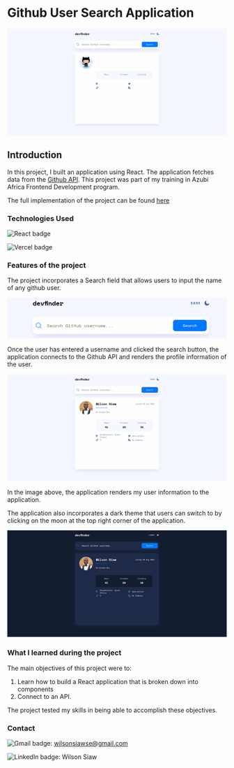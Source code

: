 # Github User Search Application

![main project image](public/project_img1.png)

## Introduction

In this project, I built an application using React. The application fetches data from the [Github API](https://api.github.com/users/). This project was part of my training in 
Azubi Africa Frontend Development program.

The full implementation of the project can be found [here](https://github-user-search-app-ten-pearl.vercel.app/)

### Technologies Used

![React badge](https://img.shields.io/badge/React-20232A?style=for-the-badge&logo=react&logoColor=61DAFB)

![Vercel badge](https://img.shields.io/badge/Vercel-000000?style=for-the-badge&logo=vercel&logoColor=white)

### Features of the project

The project incorporates a Search field that allows users to input the name of any github user. 

![Search image](public/project_img3.png)

Once the user has entered a username and clicked the search button, the application connects to the Github API and renders the profile information of the user.

![Result image](public/project_img2.png)

In the image above, the application renders my user information to the application.

The application also incorporates a dark theme that users can switch to by clicking on the moon at the top right corner of the application.

![Dark mode](public/project_img4.png)

### What I learned during the project

The main objectives of this project were to:

1. Learn how to build a React application that is broken down into components 
2. Connect to an API. 

The project tested my skills in being able to accomplish these objectives.

### Contact

![Gmail badge](https://img.shields.io/badge/Gmail-D14836?style=for-the-badge&logo=gmail&logoColor=white): 
wilsonsiawse@gmail.com

![LinkedIn badge](https://img.shields.io/badge/LinkedIn-0077B5?style=for-the-badge&logo=linkedin&logoColor=white): 
Wilson Siaw








